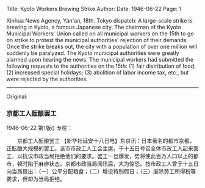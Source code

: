 Title: Kyoto Workers Brewing Strike
Author:
Date: 1946-06-22
Page: 1

Xinhua News Agency, Yan'an, 18th. Tokyo dispatch: A large-scale strike is brewing in Kyoto, a famous Japanese city. The chairman of the Kyoto Municipal Workers' Union called on all municipal workers on the 15th to go on strike to protest the municipal authorities' rejection of their demands. Once the strike breaks out, the city with a population of over one million will suddenly be paralyzed. The Kyoto municipal authorities were greatly alarmed upon hearing the news. The municipal workers had submitted the following requests to the authorities on the 15th: (1) fair distribution of food; (2) increased special holidays; (3) abolition of labor income tax, etc., but were rejected by the authorities.



<hr /> 

Original: 


### 京都工人酝酿罢工

1946-06-22
第1版()
专栏：

　　京都工人酝酿罢工
    【新华社延安十八日电】东京讯：日本著名的都市京都，正酝酿大规模的罢工。该市市政工人工会主席，于十五日号召全体市政工人起来罢工，以抗议市政当局拒绝他们的要求。罢工一旦爆发，势将使此百万人口以上的都市，顿时陷于麻痹状态。京都市政当局闻讯后，大为惊恐。按市政工人曾于十五日向当局提出：（一）公平分配粮食；（二）增设特别假日；（三）废除劳工所得税等要求，但却为当局拒绝。

